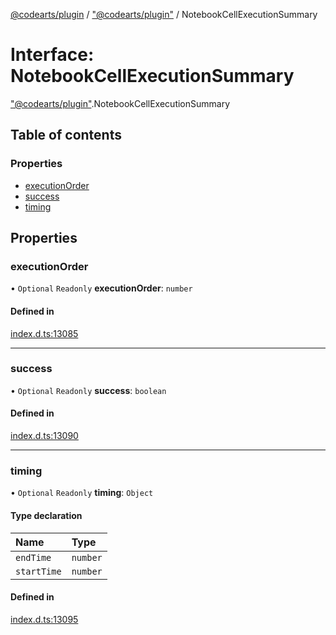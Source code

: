 [@codearts/plugin](../README.md) / ["@codearts/plugin"](../modules/_codearts_plugin_.md) / NotebookCellExecutionSummary

# Interface: NotebookCellExecutionSummary

["@codearts/plugin"](../modules/_codearts_plugin_.md).NotebookCellExecutionSummary

## Table of contents

### Properties

- [executionOrder](codearts_plugin_.NotebookCellExecutionSummary.md#executionorder)
- [success](codearts_plugin_.NotebookCellExecutionSummary.md#success)
- [timing](codearts_plugin_.NotebookCellExecutionSummary.md#timing)

## Properties

### executionOrder

• `Optional` `Readonly` **executionOrder**: `number`

#### Defined in

[index.d.ts:13085](https://github.com/huaweicloud/cloudide-plugin-api/blob/203b986/index.d.ts#L13085)

___

### success

• `Optional` `Readonly` **success**: `boolean`

#### Defined in

[index.d.ts:13090](https://github.com/huaweicloud/cloudide-plugin-api/blob/203b986/index.d.ts#L13090)

___

### timing

• `Optional` `Readonly` **timing**: `Object`

#### Type declaration

| Name | Type |
| :------ | :------ |
| `endTime` | `number` |
| `startTime` | `number` |

#### Defined in

[index.d.ts:13095](https://github.com/huaweicloud/cloudide-plugin-api/blob/203b986/index.d.ts#L13095)
